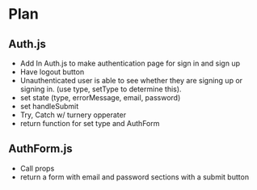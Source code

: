 # Plan

## Auth.js

- Add In Auth.js to make authentication page for sign in and sign up
- Have logout button
- Unauthenticated user is able to see whether they are signing up or signing in. (use type, setType to determine this).
- set state (type, errorMessage, email, password)
- set handleSubmit
- Try, Catch w/ turnery opperater
- return function for set type and AuthForm

## AuthForm.js

- Call props
- return a form with email and password sections with a submit button
